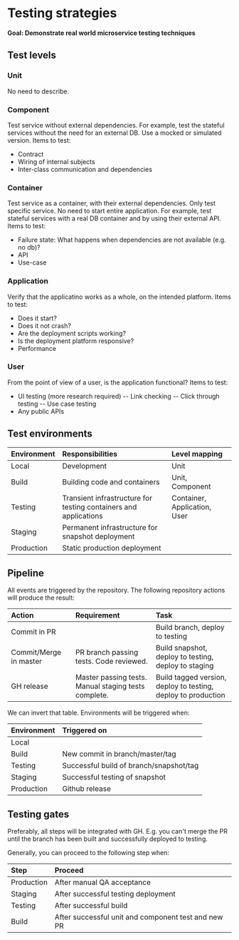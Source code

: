 # Testing strategies

**Goal: Demonstrate real world microservice testing techniques**

## Test levels

### Unit

No need to describe.

### Component

Test service without external dependencies. For example, test the stateful services without the need for an external DB. Use a mocked or simulated version. Items to test:

- Contract
- Wiring of internal subjects
- Inter-class communication and dependencies

### Container
 
Test service as a container, with their external dependencies. Only test specific service. No need to start entire application. For example, test stateful services with a real DB container and by using their external API. Items to test:

- Failure state: What happens when dependencies are not available (e.g. no db)?
- API
- Use-case

### Application

Verify that the applicatino works as a whole, on the intended platform. Items to test:

- Does it start?
- Does it not crash?
- Are the deployment scripts working?
- Is the deployment platform responsive?
- Performance

### User

From the point of view of a user, is the application functional? Items to test:

- UI testing (more research required)
-- Link checking
-- Click through testing
-- Use case testing
- Any public APIs

## Test environments

| Environment | Responsibilities                                                 | Level mapping                |
|:------------|:-----------------------------------------------------------------|:-----------------------------|
| Local       | Development                                                      | Unit                         |
| Build       | Building code and containers                                     | Unit, Component              |
| Testing     | Transient infrastructure for testing containers and applications | Container, Application, User |
| Staging     | Permanent infrastructure for snapshot deployment                 |                              |
| Production  | Static production deployment                                     |                              |

## Pipeline

All events are triggered by the repository. The following repository actions will produce the result:

| Action                 | Requirement                                          | Task                                                          |
|:-----------------------|:-----------------------------------------------------|:--------------------------------------------------------------|
| Commit in PR           |                                                      | Build branch, deploy to testing                               |
| Commit/Merge in master | PR branch passing tests. Code reviewed.              | Build snapshot, deploy to testing, deploy to staging          |
| GH release             | Master passing tests. Manual staging tests complete. | Build tagged version, deploy to testing, deploy to production |

We can invert that table. Environments will be triggered when:

| Environment | Triggered on                            |
|:------------|:----------------------------------------|
| Local       |                                         |
| Build       | New commit in branch/master/tag         |
| Testing     | Successful build of branch/snapshot/tag |
| Staging     | Successful testing of snapshot          |
| Production  | Github release                          |

## Testing gates

Preferably, all steps will be integrated with GH. E.g. you can't merge the PR until the branch has been built and successfully deployed to testing.

Generally, you can proceed to the following step when:

| Step       | Proceed                                             |
|:-----------|:----------------------------------------------------|
| Production | After manual QA acceptance                          |
| Staging    | After successful testing deployment                 |
| Testing    | After successful build                              |
| Build      | After successful unit and component test and new PR |

